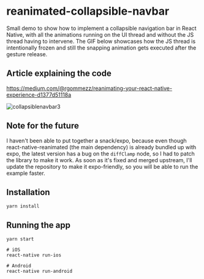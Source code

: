 # reanimated-collapsible-navbar

Small demo to show how to implement a collapsible navigation bar in React Native, with all the animations running on the UI thread and without the JS thread having to intervene. The GIF below showcases how the JS thread is intentionally frozen and still the snapping animation gets executed after the gesture release.

## Article explaining the code
https://medium.com/@rgommezz/reanimating-your-react-native-experience-d1377d51118a

![collapsiblenavbar3](https://user-images.githubusercontent.com/4982414/43739544-c16401fa-99c8-11e8-8f3c-0ef1da21ac6e.gif)


## Note for the future
I haven't been able to put together a snack/expo, because even though react-native-reanimated (the main dependency) is already bundled up with expo, the latest version has a bug on the `diffClamp` node, so I had to patch the library to make it work. As soon as it's fixed and merged upstream, I'll update the repository to make it expo-friendly, so you will be able to run the example faster.

## Installation

```
yarn install
```

## Running the app

```
yarn start

# iOS
react-native run-ios

# Android
react-native run-android
```
